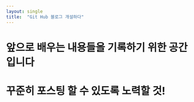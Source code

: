 ```yaml
---
layout: single
title:  "Git Hub 블로그 개설하다"
---
```

# 앞으로 배우는 내용들을 기록하기 위한 공간입니다
# 꾸준히 포스팅 할 수 있도록 노력할 것!
